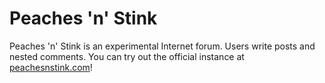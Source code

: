 # Peaches 'n' Stink

Peaches 'n' Stink is an experimental Internet forum. Users write posts and nested comments. You can try out the official instance at [peachesnstink.com](https://www.peachesnstink.com)!
